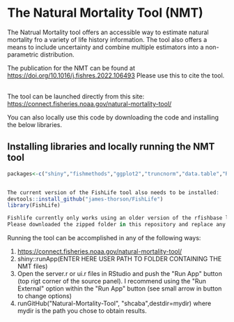 # The Natural Mortality Tool (NMT)

The Natrual Mortality tool offers an accessible way to estimate natural mortality fro a variety of life history information. The tool also offers a means to include uncertainty and combine multiple estimators into a non-parametric distribution.

The publication for the NMT can be found at https://doi.org/10.1016/j.fishres.2022.106493 
Please use this to cite the tool.
<br></br>

The tool can be launched directly from this site: https://connect.fisheries.noaa.gov/natural-mortality-tool/

You can also locally use this code by downloading the code and installing the below libraries.

## Installing libraries and locally running the NMT tool
```R
packages<-c("shiny","fishmethods","ggplot2","truncnorm","data.table","RColorBrewer","viridis","reshape2")


The current version of the FishLife tool also needs to be installed:
devtools::install_github("james-thorson/FishLife")
library(FishLife)

Fishlife currently only works using an older version of the rfishbase library. 
Please downloaded the zipped folder in this repository and replace any version in the library folder of you current version of R.

```

Running the tool can be accomplished in any of the following ways:
1) https://connect.fisheries.noaa.gov/natural-mortality-tool/
2) shiny::runApp(ENTER HERE USER PATH TO FOLDER CONTAINING THE NMT files)
3) Open the server.r or ui.r files in RStudio and push the "Run App" button (top rigt corner of the source panel). 
	I recommend using the "Run External" option within the "Run App" button (see small arrow in button to change options)
4) runGitHub("Natural-Mortality-Tool", "shcaba",destdir=mydir) where mydir is the path you chose to obtain results.

